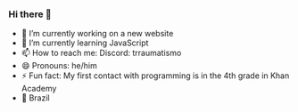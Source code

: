 ### Hi there 👋
- 💾 I’m currently working on a new website
- 📗 I’m currently learning JavaScript 
- 📫 How to reach me: Discord: trraumatismo
- 😄 Pronouns: he/him
- ⚡ Fun fact: My first contact with programming is in the 4th grade in Khan Academy
- 📌 Brazil
